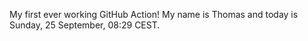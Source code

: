 My first ever working GitHub Action!
My name is Thomas and today is Sunday, 25 September, 08:29 CEST. 
